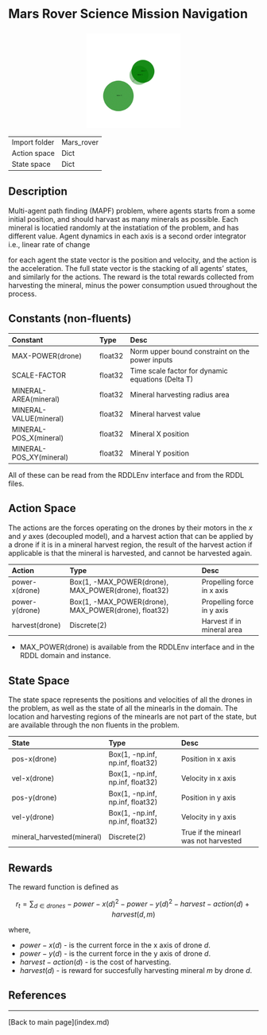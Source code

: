 <p style="font-size:25px;text-align:left"><b>Mars Rover Science Mission Navigation</b></p>

<div style="width:100%;text-align:center;">
  <a href="images/Rover_image2.gif">
    <img src="images/Rover_image2.gif" height="190" width="190" />
  </a>
</div>

|       |      |
|:------------------|:------------|
| Import folder     | Mars_rover  |
| Action space      | Dict        |
| State space       | Dict        |


## Description
Multi-agent path finding (MAPF) problem, where agents starts from a some initial position, and should harvast as many minerals as possible. Each mineral is locatied randomly at the instatiation of the problem, and has different value. Agent dynamics in each axis is a second order integrator i.e., linear rate of change

for each agent the state vector is the position and velocity, and the action is the acceleration. The full state vector is the stacking of all agents’ states, and similarly for the actions. The reward is the total rewards collected from harvesting the mineral, minus the power consumption usued throughout the process.

## Constants (non-fluents)

| Constant                 | Type             |  Desc                                               |
|:-------------------------|:-----------------|:----------------------------------------------------|
| MAX-POWER(drone)         | float32          |  Norm upper bound constraint on the power inputs    |
| SCALE-FACTOR             | float32          |  Time scale factor for dynamic equations (Delta T)  |
| MINERAL-AREA(mineral)    | float32          |  Mineral harvesting radius area                     |
| MINERAL-VALUE(mineral)   | float32          |  Mineral harvest value                              |
| MINERAL-POS_X(mineral)   | float32          |  Mineral X position                                 |
| MINERAL-POS_XY(mineral)  | float32          |  Mineral Y position                                 |

All of these can be read from the RDDLEnv interface and from the RDDL files.

## Action Space

The actions are the forces operating on the drones by their motors in the *x* and *y* axes (decoupled model), and a harvest action that can be applied by a drone if it is in a mineral harvest region, the result of the harvest action if applicable is that the mineral is harvested, and cannot be harvested again.

| Action               | Type             |  Desc                          |
|:--------------------|:-----------------|:-------------------------------|
| power-x(drone)      | Box(1, -MAX_POWER(drone), MAX_POWER(drone), float32)   |  Propelling force in x axis    |
| power-y(drone)      | Box(1, -MAX_POWER(drone), MAX_POWER(drone), float32)   |     Propelling force in y axis |
| harvest(drone)      | Discrete(2)       |  Harvest if in mineral area    |

- MAX_POWER(drone) is available from the RDDLEnv interface and in the RDDL domain and instance.

## State Space

The state space represents the positions and velocities of all the drones in the problem, as well as the state of all the minearls in the domain.
The location and harvesting regions of the minearls are not part of the state, but are available through the non fluents in the problem.

| State                      | Type              |  Desc                                   |
|:---------------------------|:------------------|:----------------------------------------|
| pos-x(drone)               | Box(1, -np.inf, np.inf, float32)   | Position in x axis                      |
| vel-x(drone)               | Box(1, -np.inf, np.inf, float32)   |  Velocity in x axis                     |
| pos-y(drone)               | Box(1, -np.inf, np.inf, float32)   |  Position in y axis                     |
| vel-y(drone)               | Box(1, -np.inf, np.inf, float32)   |  Velocity in y axis                     |
| mineral_harvested(mineral) | Discrete(2)       |  True if the minearl was not harvested  |

## Rewards

The reward function is defined as 

$$r_t = \sum_{d \in drones} -power-x(d)^2 - power-y(d)^2 - harvest-action(d) + harvest(d,m) $$ 

where, 
- $power-x(d)$ - is the current force in the x axis of drone *d*.
- $power-y(d)$ - is the current force in the y axis of drone *d*.
- $harvest-action(d)$ - is the cost of harvesting.
- $harvest(d)$ - is reward for succesfully harvesting mineral *m* by drone *d*.


## References


<hr>
[Back to main page](index.md)

